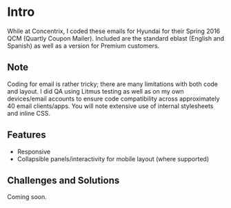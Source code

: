 # Intro
While at Concentrix, I coded these emails for Hyundai for their Spring 2016 QCM (Quartly Coupon Mailer).  Included are the standard eblast (English and Spanish) as well as a version for Premium customers.

## Note
Coding for email is rather tricky; there are many limitations with both code and layout. I did QA using Litmus testing as well as on my own devices/email accounts to ensure code compatibility across approximately 40 email clients/apps. You will note extensive use of internal stylesheets and inline CSS.

## Features
* Responsive
* Collapsible panels/interactivity for mobile layout (where supported)

## Challenges and Solutions
Coming soon.